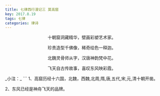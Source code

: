 ```yaml
---
title: 七律西行漫记三 莫高窟
key: 2017.8.19
tags: 七律
categories: 律诗
---
```


<p align="center">十朝窟洞藏精华，壁画彩塑艺术家。
</p>
<p align="center">珍贵造型千佛像，稀奇绘色一释迦。
</p>
<p align="center">北魏灵骨师从字，汉唐神韵梵中花。
</p>
<p align="center">飞天自古传故事，喜叹东风映彩霞。
</p>
_小注：_
```
1、高窟历经十六国，北魏，西魏,北周,隋,唐,五代,宋,元,清十朝开凿。

2、东风已经是神舟飞天的品牌。

```